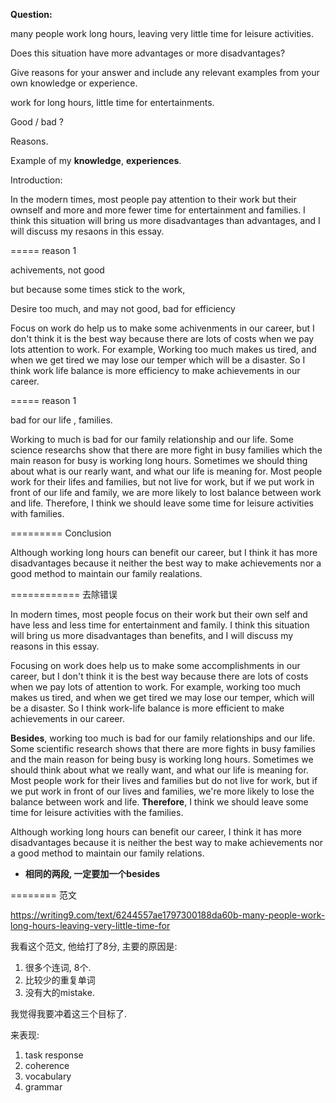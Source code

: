 **Question:**

many people work long hours, leaving very little time for leisure activities. 

Does this situation have more advantages or more disadvantages?

Give reasons for your answer and include any relevant examples from your own knowledge or experience.







work for long hours, little time for entertainments.

Good / bad ?

Reasons.

Example of my **knowledge**,  **experiences**.





Introduction:

In the modern times, most people pay attention to their work but their ownself and more and more fewer time for entertainment and families. I think this situation will bring us more disadvantages than advantages, and I will discuss my resaons in this essay.





===== reason 1

achivements, not good

but because some times stick to the work,

Desire too much, and may not good, bad for efficiency



Focus on work do help us to make some achivenments in our career, but I don't think it is the best way because there are lots of costs when we pay lots attention to work. For example, Working too much makes us tired, and when we get tired we may lose our temper which will be a disaster. So I think work life balance is more efficiency to make achievements in our career.





===== reason 1

bad for our life , families.

Working to much is bad for our family relationship and our life. Some science researchs show that there are more fight in busy families which the main reason for busy is working long hours. Sometimes we should thing about what is our rearly want, and what our life is meaning for. Most people work for their lifes and families, but not live for work, but if we put work in front of our life and family, we are more likely to lost balance between work and life. Therefore, I think we should leave some time for leisure activities with families.



========= Conclusion

Although working long hours can benefit our career, but I think it has more disadvantages because it neither the best way to make achievements nor a good method to maintain our family realations.



============ 去除错误

In modern times, most people focus on their work but their own self and have less and less time for entertainment and family. I think this situation will bring us more disadvantages than benefits, and I will discuss my reasons in this essay.

Focusing on work does help us to make some accomplishments in our career, but I don't think it is the best way because there are lots of costs when we pay lots of attention to work. For example, working too much makes us tired, and when we get tired we may lose our temper, which will be a disaster. So I think work-life balance is more efficient to make achievements in our career.

**Besides**, working too much is bad for our family relationships and our life. Some scientific research shows that there are more fights in busy families and the main reason for being busy is working long hours. Sometimes we should think about what we really want, and what our life is meaning for. Most people work for their lives and families but do not live for work, but if we put work in front of our lives and families, we're more likely to lose the balance between work and life. **Therefore**, I think we should leave some time for leisure activities with the families.

Although working long hours can benefit our career, I think it has more disadvantages because it is neither the best way to make achievements nor a good method to maintain our family relations.

- **相同的两段, 一定要加一个besides**



======== 范文

https://writing9.com/text/6244557ae1797300188da60b-many-people-work-long-hours-leaving-very-little-time-for

我看这个范文, 他给打了8分, 主要的原因是:

1. 很多个连词, 8个.
2. 比较少的重复单词
3. 没有大的mistake.

我觉得我要冲着这三个目标了.

来表现:

1. task response
2. coherence
3. vocabulary
4. grammar

 
























